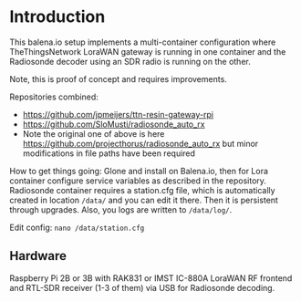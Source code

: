 # Introduction
This balena.io setup implements a multi-container configuration where TheThingsNetwork LoraWAN gateway is running in one container and the Radiosonde decoder using an SDR radio is running on the other.

Note, this is proof of concept and requires improvements.

Repositories combined:
 * https://github.com/jpmeijers/ttn-resin-gateway-rpi
 * https://github.com/SloMusti/radiosonde_auto_rx
  * Note the original one of above is here https://github.com/projecthorus/radiosonde_auto_rx but minor modifications in file paths have been required

How to get things going: Glone and install on Balena.io, then for Lora container configure service variables as described in the repository. Radiosonde container requires a station.cfg file, which is automatically created in location `/data/` and you can edit it there. Then it is persistent through upgrades. Also, you logs are written to `/data/log/`.

Edit config: `nano /data/station.cfg`


## Hardware
Raspberry Pi 2B or 3B with RAK831 or IMST IC-880A LoraWAN RF frontend and RTL-SDR receiver (1-3 of them) via USB for Radiosonde decoding.
